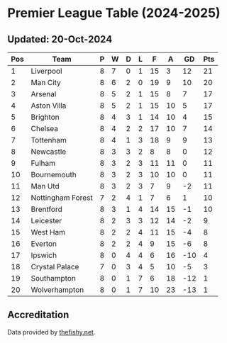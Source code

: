 # Premier League Table (2024-2025)
## Updated: 20-Oct-2024

| Pos | Team | P | W | D | L | F | A | GD | Pts |
| --- | --- | --- | --- | --- | --- | --- | --- | --- | --- |
| 1 | Liverpool | 8 | 7 | 0 | 1 | 15 | 3 | 12 | 21 |
| 2 | Man City | 8 | 6 | 2 | 0 | 19 | 9 | 10 | 20 |
| 3 | Arsenal | 8 | 5 | 2 | 1 | 15 | 8 | 7 | 17 |
| 4 | Aston Villa | 8 | 5 | 2 | 1 | 15 | 10 | 5 | 17 |
| 5 | Brighton | 8 | 4 | 3 | 1 | 14 | 10 | 4 | 15 |
| 6 | Chelsea | 8 | 4 | 2 | 2 | 17 | 10 | 7 | 14 |
| 7 | Tottenham | 8 | 4 | 1 | 3 | 18 | 9 | 9 | 13 |
| 8 | Newcastle | 8 | 3 | 3 | 2 | 8 | 8 | 0 | 12 |
| 9 | Fulham | 8 | 3 | 2 | 3 | 11 | 11 | 0 | 11 |
| 10 | Bournemouth | 8 | 3 | 2 | 3 | 10 | 10 | 0 | 11 |
| 11 | Man Utd | 8 | 3 | 2 | 3 | 7 | 9 | -2 | 11 |
| 12 | Nottingham Forest | 7 | 2 | 4 | 1 | 7 | 6 | 1 | 10 |
| 13 | Brentford | 8 | 3 | 1 | 4 | 14 | 15 | -1 | 10 |
| 14 | Leicester | 8 | 2 | 3 | 3 | 12 | 14 | -2 | 9 |
| 15 | West Ham | 8 | 2 | 2 | 4 | 11 | 15 | -4 | 8 |
| 16 | Everton | 8 | 2 | 2 | 4 | 9 | 15 | -6 | 8 |
| 17 | Ipswich | 8 | 0 | 4 | 4 | 6 | 16 | -10 | 4 |
| 18 | Crystal Palace | 7 | 0 | 3 | 4 | 5 | 10 | -5 | 3 |
| 19 | Southampton | 8 | 0 | 1 | 7 | 6 | 18 | -12 | 1 |
| 20 | Wolverhampton | 8 | 0 | 1 | 7 | 10 | 23 | -13 | 1 |

## Accreditation 

Data provided by [thefishy.net](https://www.thefishy.net/).